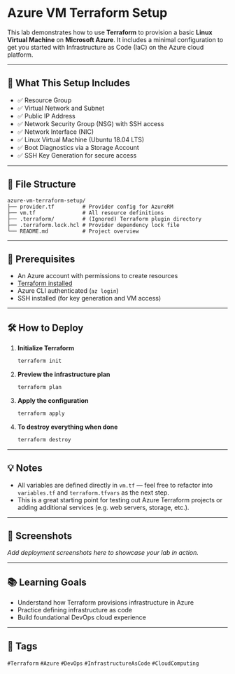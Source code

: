 # Azure VM Terraform Setup

This lab demonstrates how to use **Terraform** to provision a basic **Linux Virtual Machine** on **Microsoft Azure**. It includes a minimal configuration to get you started with Infrastructure as Code (IaC) on the Azure cloud platform.

---

## 🚀 What This Setup Includes

- ✅ Resource Group  
- ✅ Virtual Network and Subnet  
- ✅ Public IP Address  
- ✅ Network Security Group (NSG) with SSH access  
- ✅ Network Interface (NIC)  
- ✅ Linux Virtual Machine (Ubuntu 18.04 LTS)  
- ✅ Boot Diagnostics via a Storage Account  
- ✅ SSH Key Generation for secure access

---

## 📁 File Structure

```
azure-vm-terraform-setup/
├── provider.tf         # Provider config for AzureRM
├── vm.tf               # All resource definitions
├── .terraform/         # (Ignored) Terraform plugin directory
├── .terraform.lock.hcl # Provider dependency lock file
└── README.md           # Project overview
```

---

## 🧱 Prerequisites

- An Azure account with permissions to create resources
- [Terraform installed](https://developer.hashicorp.com/terraform/downloads)
- Azure CLI authenticated (`az login`)
- SSH installed (for key generation and VM access)

---

## 🛠️ How to Deploy

1. **Initialize Terraform**  
   ```bash
   terraform init
   ```

2. **Preview the infrastructure plan**  
   ```bash
   terraform plan
   ```

3. **Apply the configuration**  
   ```bash
   terraform apply
   ```

4. **To destroy everything when done**  
   ```bash
   terraform destroy
   ```

---

## 💡 Notes

- All variables are defined directly in `vm.tf` — feel free to refactor into `variables.tf` and `terraform.tfvars` as the next step.
- This is a great starting point for testing out Azure Terraform projects or adding additional services (e.g. web servers, storage, etc.).

---

## 📸 Screenshots

_Add deployment screenshots here to showcase your lab in action._

---

## 📚 Learning Goals

- Understand how Terraform provisions infrastructure in Azure
- Practice defining infrastructure as code
- Build foundational DevOps cloud experience

---

## 📌 Tags

`#Terraform` `#Azure` `#DevOps` `#InfrastructureAsCode` `#CloudComputing`
